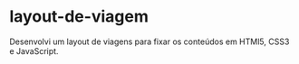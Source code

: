 # layout-de-viagem
Desenvolvi um layout de viagens para fixar os conteúdos em HTMl5, CSS3 e JavaScript.
